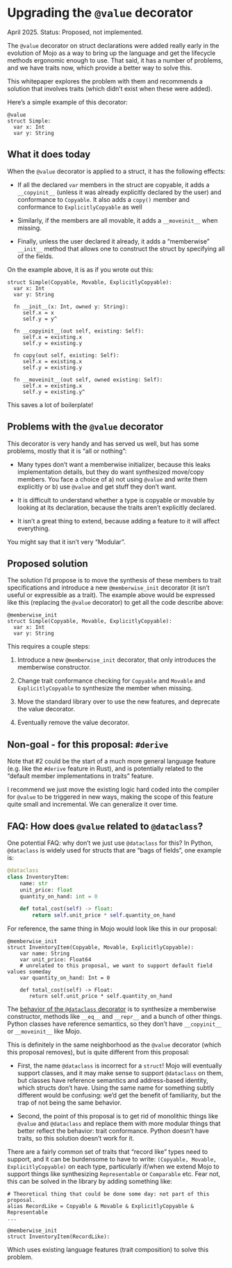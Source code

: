 # Upgrading the `@value` decorator

April 2025. Status: Proposed, not implemented.

The `@value` decorator on struct declarations were added really early in the
evolution of Mojo as a way to bring up the language and get the lifecycle
methods ergonomic enough to use. That said, it has a number of problems, and we
have traits now, which provide a better way to solve this.

This whitepaper explores the problem with them and recommends a solution that
involves traits (which didn’t exist when these were added).

Here’s a simple example of this decorator:

```mojo
@value
struct Simple:
  var x: Int
  var y: String
```

## What it does today

When the `@value` decorator is applied to a struct, it has the following
effects:

- If all the declared `var` members in the struct are copyable, it adds a
  `__copyinit__` (unless it was already explicitly declared by the user) and
  conformance to `Copyable`. It also adds a `copy()` member and conformance to
  `ExplicitlyCopyable` as well

- Similarly, if the members are all movable, it adds a `__moveinit__` when missing.

- Finally, unless the user declared it already, it adds a “memberwise”
  `__init__` method that allows one to construct the struct by specifying all of
  the fields.

On the example above, it is as if you wrote out this:

```mojo
struct Simple(Copyable, Movable, ExplicitlyCopyable):
  var x: Int
  var y: String
  
  fn __init__(x: Int, owned y: String):
     self.x = x
     self.y = y^
   
  fn __copyinit__(out self, existing: Self):
     self.x = existing.x
     self.y = existing.y
     
  fn copy(out self, existing: Self):
     self.x = existing.x
     self.y = existing.y
  
  fn __moveinit__(out self, owned existing: Self):
     self.x = existing.x
     self.y = existing.y^
```

This saves a lot of boilerplate!

## Problems with the `@value` decorator

This decorator is very handy and has served us well, but has some problems,
mostly that it is “all or nothing”:

- Many types don’t want a memberwise initializer, because this leaks
  implementation details, but they do want synthesized move/copy members. You
  face a choice of a) not using `@value` and write them explicitly or b) use
  `@value` and get stuff they don’t want.

- It is difficult to understand whether a type is copyable or movable by looking
  at its declaration, because the traits aren’t explicitly declared.

- It isn’t a great thing to extend, because adding a feature to it will affect
  everything.

You might say that it isn’t very “Modular”.

## Proposed solution

The solution I’d propose is to move the synthesis of these members to trait
specifications and introduce a new `@memberwise_init` decorator (it isn’t
useful or expressible as a trait). The example above would be expressed like
this (replacing the `@value` decorator) to get all the code describe above:

```mojo
@memberwise_init
struct Simple(Copyable, Movable, ExplicitlyCopyable):
  var x: Int
  var y: String
```

This requires a couple steps:

1. Introduce a new `@memberwise_init` decorator, that only introduces the
   memberwise constructor.

2. Change trait conformance checking for `Copyable` and `Movable` and
   `ExplicitlyCopyable` to synthesize the member when missing.

3. Move the standard library over to use the new features, and deprecate the
   value decorator.

4. Eventually remove the value decorator.

## Non-goal - for this proposal: `#derive`

Note that #2 could be the start of a much more general language feature (e.g.
like the `#derive` feature in Rust), and is potentially related to the “default
member implementations in traits” feature.

I recommend we just move the existing logic hard coded into the compiler for
`@value` to be triggered in new ways, making the scope of this feature quite
small and incremental. We can generalize it over time.

## FAQ: How does `@value` related to `@dataclass`?

One potential FAQ: why don’t we just use `@dataclass` for this? In Python,
`@dataclass` is widely used for structs that are “bags of fields”, one example
is:

```python
@dataclass
class InventoryItem:
    name: str
    unit_price: float
    quantity_on_hand: int = 0

    def total_cost(self) -> float:
        return self.unit_price * self.quantity_on_hand
```

For reference, the same thing in Mojo would look like this in our proposal:

```mojo
@memberwise_init
struct InventoryItem(Copyable, Movable, ExplicitlyCopyable):
    var name: String
    var unit_price: Float64
    # unrelated to this proposal, we want to support default field values someday
    var quantity_on_hand: Int = 0
    
    def total_cost(self) -> Float:
       return self.unit_price * self.quantity_on_hand
```

The [behavior of the `@dataclass`
decorator](https://docs.python.org/3/library/dataclasses.html) is to synthesize
a memberwise constructor, methods like `__eq__` and `__repr__` and a bunch of
other things. Python classes have reference semantics, so they don’t have
`__copyinit__` or `__moveinit__` like Mojo.

This is definitely in the same neighborhood as the `@value` decorator (which
this proposal removes), but is quite different from this proposal:

- First, the name `@dataclass` is incorrect for a `struct`! Mojo will
  eventually support classes, and it may make sense to support `@dataclass` on
  them, but classes have reference semantics and address-based identity, which
  structs don’t have. Using the same name for something subtly different would
  be confusing: we’d get the benefit of familiarity, but the trap of not being
  the same behavior.

- Second, the point of this proposal is to get rid of monolithic things like
  `@value` and `@dataclass` and replace them with more modular things that
  better reflect the behavior: trait conformance.  Python doesn’t have traits,
  so this solution doesn’t work for it.

There are a fairly common set of traits that “record like” types need to
support, and it can be burdensome to have to write: `(Copyable, Movable,
ExplicitlyCopyable)` on each type, particularly if/when we extend Mojo to
support things like synthesizing `Representable` or `Comparable` etc. Fear not,
this can be solved in the library by adding something like:

```mojo
# Theoretical thing that could be done some day: not part of this proposal.
alias RecordLike = Copyable & Movable & ExplicitlyCopyable & Representable
...

@memberwise_init
struct InventoryItem(RecordLike):
```

Which uses existing language features (trait composition) to solve this problem.
